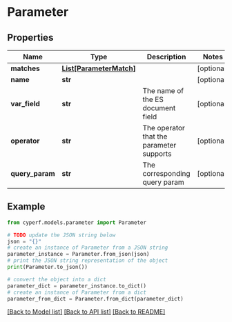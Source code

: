# Parameter


## Properties

Name | Type | Description | Notes
------------ | ------------- | ------------- | -------------
**matches** | [**List[ParameterMatch]**](ParameterMatch.md) |  | [optional] 
**name** | **str** |  | [optional] 
**var_field** | **str** | The name of the ES document field | [optional] 
**operator** | **str** | The operator that the parameter supports | [optional] 
**query_param** | **str** | The corresponding query param | [optional] 

## Example

```python
from cyperf.models.parameter import Parameter

# TODO update the JSON string below
json = "{}"
# create an instance of Parameter from a JSON string
parameter_instance = Parameter.from_json(json)
# print the JSON string representation of the object
print(Parameter.to_json())

# convert the object into a dict
parameter_dict = parameter_instance.to_dict()
# create an instance of Parameter from a dict
parameter_from_dict = Parameter.from_dict(parameter_dict)
```
[[Back to Model list]](../README.md#documentation-for-models) [[Back to API list]](../README.md#documentation-for-api-endpoints) [[Back to README]](../README.md)


